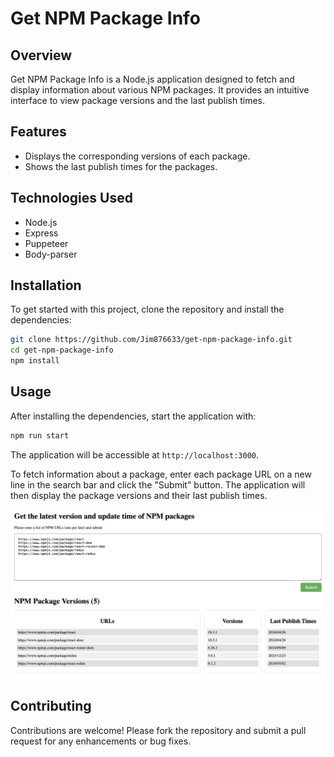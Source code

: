 # Get NPM Package Info

## Overview

Get NPM Package Info is a Node.js application designed to fetch and display information about various NPM packages. It provides an intuitive interface to view package versions and the last publish times.

## Features

- Displays the corresponding versions of each package.
- Shows the last publish times for the packages.

## Technologies Used

- Node.js
- Express
- Puppeteer
- Body-parser

## Installation

To get started with this project, clone the repository and install the dependencies:

```bash
git clone https://github.com/Jim876633/get-npm-package-info.git
cd get-npm-package-info
npm install
```

## Usage

After installing the dependencies, start the application with:

```bash
npm run start
```

The application will be accessible at `http://localhost:3000`.

To fetch information about a package, enter each package URL on a new line in the search bar and click the "Submit" button. The application will then display the package versions and their last publish times.

![](/screenshot.png)

## Contributing

Contributions are welcome! Please fork the repository and submit a pull request for any enhancements or bug fixes.
